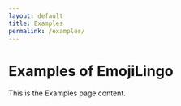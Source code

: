 ```yaml
---
layout: default
title: Examples
permalink: /examples/
---
```


# Examples of EmojiLingo

This is the Examples page content.

